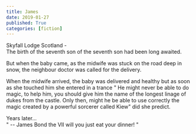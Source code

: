 ```yaml
---
title: James
date: 2019-01-27
published: True
categories: [fiction]
---
```


Skyfall Lodge Scotland -   
The birth of the seventh son of the seventh son had been long awaited.   

But when the baby came, as the midwife was stuck on the road deep in snow, the neighbour doctor was called for the delivery.

When the midwife arrived, the baby was delivered and healthy but as soon as she touched him she entered in a trance
" He might never be able to do magic, to help him, you should give him the name of the longest linage of dukes from the castle. Only then, might he be able to use correctly the magic created by a powerful sorcerer called Kiew" did she predict.

Years later...   
" -- James Bond the VII will you just eat your dinner! "
